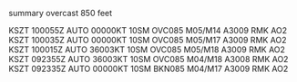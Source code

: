 summary overcast 850 feet


KSZT 100055Z AUTO 00000KT 10SM OVC085 M05/M14 A3009 RMK AO2
KSZT 100035Z AUTO 00000KT 10SM OVC085 M05/M17 A3009 RMK AO2
KSZT 100015Z AUTO 36003KT 10SM OVC085 M05/M18 A3009 RMK AO2
KSZT 092355Z AUTO 36003KT 10SM OVC085 M04/M18 A3008 RMK AO2
KSZT 092335Z AUTO 00000KT 10SM BKN085 M04/M17 A3009 RMK AO2
